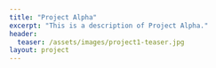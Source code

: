```yaml
---
title: "Project Alpha"
excerpt: "This is a description of Project Alpha."
header:
  teaser: /assets/images/project1-teaser.jpg
layout: project
---
```

